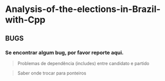 # Analysis-of-the-elections-in-Brazil-with-Cpp

## BUGS
### Se encontrar algum bug, por favor reporte aqui.
> Problemas de dependência (includes) entre candidato e partido <br>

> Saber onde trocar para ponteiros